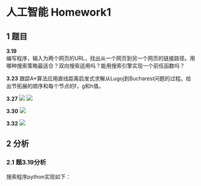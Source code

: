 # 人工智能 Homework1

## 1 题目

**3.19**   
编写程序，输入为两个网页的URL，找出从一个网页到另一个网页的链接路径。用哪种搜索策略最适合？双向搜索适用吗？能用搜索引擎实现一个前任函数吗？

**3.23** 
跟踪A*算法应用直线距离启发式求解从Lugoj到Bucharest问题的过程。给出节拓展的顺序和每个节点的f，g和h值。

**3.27** 
![](http://ww2.sinaimg.cn/large/ed796d65gw1ey2yzaxjhgj21kw0b3aed.jpg)
![](http://ww3.sinaimg.cn/large/ed796d65gw1ey2ywnuzerj21kw0h7wk8.jpg)

**3.30**
![](http://ww4.sinaimg.cn/large/ed796d65gw1ey2z28nqhgj21kw0fadlq.jpg)

**3.32**
![](http://ww3.sinaimg.cn/large/ed796d65gw1ey2z3867hqj21kw06tjtu.jpg)

## 2 分析

### 2.1 题3.19分析 

搜索程序python实现如下：

